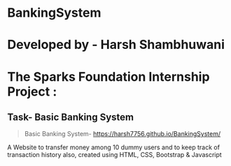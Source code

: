 # BankingSystem
# Developed by - Harsh Shambhuwani


# The Sparks Foundation Internship Project :
## Task- Basic Banking System
> Basic Banking System- https://harsh7756.github.io/BankingSystem/

A Website to transfer money among 10 dummy users and to keep track of transaction history also, created using HTML, CSS, Bootstrap & Javascript
